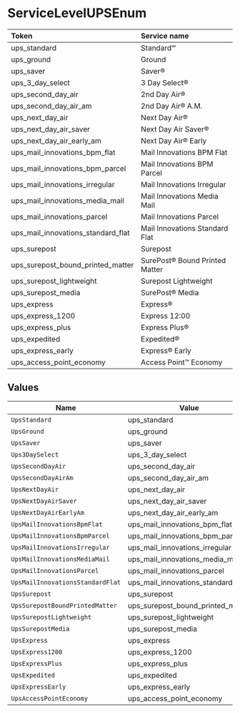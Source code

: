 # ServiceLevelUPSEnum

|Token | Service name|
|:---|:---|
| ups_standard | Standard℠|
| ups_ground | Ground|
| ups_saver | Saver®|
| ups_3_day_select | 3 Day Select®|
| ups_second_day_air | 2nd Day Air®|
| ups_second_day_air_am | 2nd Day Air® A.M.|
| ups_next_day_air | Next Day Air®|
| ups_next_day_air_saver | Next Day Air Saver®|
| ups_next_day_air_early_am | Next Day Air® Early|
| ups_mail_innovations_bpm_flat | Mail Innovations BPM Flat |
| ups_mail_innovations_bpm_parcel | Mail Innovations BPM Parcel |
| ups_mail_innovations_irregular | Mail Innovations Irregular |
| ups_mail_innovations_media_mail | Mail Innovations Media Mail |
| ups_mail_innovations_parcel | Mail Innovations Parcel |
| ups_mail_innovations_standard_flat | Mail Innovations Standard Flat |
| ups_surepost | Surepost|
| ups_surepost_bound_printed_matter | SurePost® Bound Printed Matter|
| ups_surepost_lightweight | Surepost Lightweight|
| ups_surepost_media | SurePost® Media|
| ups_express | Express®|
| ups_express_1200 | Express 12:00|
| ups_express_plus | Express Plus®|
| ups_expedited | Expedited®|
| ups_express_early | Express® Early|
| ups_access_point_economy | Access Point™ Economy|



## Values

| Name                               | Value                              |
| ---------------------------------- | ---------------------------------- |
| `UpsStandard`                      | ups_standard                       |
| `UpsGround`                        | ups_ground                         |
| `UpsSaver`                         | ups_saver                          |
| `Ups3DaySelect`                    | ups_3_day_select                   |
| `UpsSecondDayAir`                  | ups_second_day_air                 |
| `UpsSecondDayAirAm`                | ups_second_day_air_am              |
| `UpsNextDayAir`                    | ups_next_day_air                   |
| `UpsNextDayAirSaver`               | ups_next_day_air_saver             |
| `UpsNextDayAirEarlyAm`             | ups_next_day_air_early_am          |
| `UpsMailInnovationsBpmFlat`        | ups_mail_innovations_bpm_flat      |
| `UpsMailInnovationsBpmParcel`      | ups_mail_innovations_bpm_parcel    |
| `UpsMailInnovationsIrregular`      | ups_mail_innovations_irregular     |
| `UpsMailInnovationsMediaMail`      | ups_mail_innovations_media_mail    |
| `UpsMailInnovationsParcel`         | ups_mail_innovations_parcel        |
| `UpsMailInnovationsStandardFlat`   | ups_mail_innovations_standard_flat |
| `UpsSurepost`                      | ups_surepost                       |
| `UpsSurepostBoundPrintedMatter`    | ups_surepost_bound_printed_matter  |
| `UpsSurepostLightweight`           | ups_surepost_lightweight           |
| `UpsSurepostMedia`                 | ups_surepost_media                 |
| `UpsExpress`                       | ups_express                        |
| `UpsExpress1200`                   | ups_express_1200                   |
| `UpsExpressPlus`                   | ups_express_plus                   |
| `UpsExpedited`                     | ups_expedited                      |
| `UpsExpressEarly`                  | ups_express_early                  |
| `UpsAccessPointEconomy`            | ups_access_point_economy           |